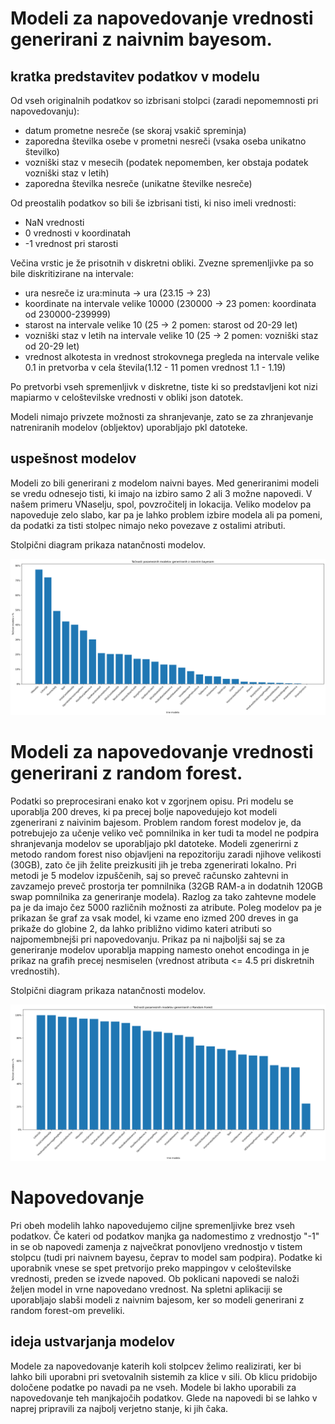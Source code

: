 # Modeli za napovedovanje vrednosti generirani z naivnim bayesom.

## kratka predstavitev podatkov v modelu

Od vseh originalnih podatkov so izbrisani stolpci (zaradi nepomemnosti pri napovedovanju):
- datum prometne nesreče (se skoraj vsakič spreminja)
- zaporedna številka osebe v prometni nesreči (vsaka oseba unikatno številko) 
- vozniški staz v mesecih (podatek nepomemben, ker obstaja podatek vozniški staz v letih)
- zaporedna številka nesreče (unikatne številke nesreče)

Od preostalih podatkov so bili še izbrisani tisti, ki niso imeli vrednosti:
- NaN vrednosti
- 0 vrednosti v koordinatah
- -1 vrednost pri starosti

Večina vrstic je že prisotnih v diskretni obliki. Zvezne spremenljivke pa so bile diskritizirane na intervale:
- ura nesreče iz ura:minuta -> ura (23.15 -> 23)
- koordinate na intervale velike 10000 (230000 -> 23 pomen: koordinata od 230000-239999)
- starost na intervale velike 10 (25 -> 2 pomen: starost od 20-29 let)
- vozniški staz v letih na intervale velike 10 (25 -> 2 pomen: vozniški staz od 20-29 let)
- vrednost alkotesta in vrednost strokovnega pregleda na intervale velike 0.1 in pretvorba v cela števila(1.12 - 11 pomen vrednost 1.1 - 1.19)

Po pretvorbi vseh spremenljivk v diskretne, tiste ki so predstavljeni kot nizi mapiarmo v celoštevilske vrednosti v obliki json datotek.

Modeli nimajo privzete možnosti za shranjevanje, zato se za zhranjevanje natreniranih modelov (obljektov) uporabljajo pkl datoteke.


## uspešnost modelov

Modeli zo bili generirani z modelom naivni bayes.
Med generiranimi modeli se vredu odnesejo tisti, ki imajo na izbiro samo 2 ali 3 možne napovedi.
V našem primeru VNaselju, spol, povzročitelj in lokacija. Veliko modelov pa napoveduje zelo slabo, kar
pa je lahko problem izbire modela ali pa pomeni, da podatki za tisti stolpec nimajo neko povezave z ostalimi atributi.

Stolpični diagram prikaza natančnosti modelov.

![Graf](models_naiveBayas/accuracy_graph.png "Slika grafa natančnosti")

# Modeli za napovedovanje vrednosti generirani z random forest.

Podatki so preprocesirani enako kot v zgorjnem opisu. Pri modelu se uporablja 200 dreves, ki pa precej bolje napovedujejo kot modeli zgenerirani
z naivinim bajesom. Problem random forest modelov je, da potrebujejo za učenje veliko več pomnilnika in ker tudi ta model ne podpira shranjevanja modelov se uporabljajo pkl datoteke.
Modeli zgenerirni z metodo random forest niso objavljeni na repozitoriju zaradi njihove velikosti (30GB), zato če jih želite preizkusiti jih je treba zgenerirati lokalno.
Pri metodi je 5 modelov izpuščenih, saj so preveč računsko zahtevni in zavzamejo preveč prostorja ter pomnilnika (32GB RAM-a in dodatnih 120GB swap pomnilnika za generiranje modela).
Razlog za tako zahtevne modele pa je da imajo čez 5000 različnih možnosti za atribute. Poleg modelov pa je prikazan še graf za vsak model, ki vzame eno izmed 200 dreves in ga prikaže
do globine 2, da lahko približno vidimo kateri atributi so najpomembnejši pri napovedovanju. Prikaz pa ni najboljši saj se za generiranje modelov uporablja mapping namesto onehot encodinga 
in je prikaz na grafih precej nesmiselen (vrednost atributa <= 4.5 pri diskretnih vrednostih). 

Stolpični diagram prikaza natančnosti modelov.

![Graf](models_Random_Forest/accuracy_graph.png "Slika grafa natančnosti")

# Napovedovanje

Pri obeh modelih lahko napovedujemo ciljne spremenljivke brez vseh podatkov. Če kateri od podatkov manjka ga nadomestimo z vrednostjo "-1" in se ob napovedi zamenja z največkrat ponovljeno vrednostjo v tistem stolpcu (tudi pri naivnem bayesu,
čeprav to model sam podpira). Podatke ki uporabnik vnese se spet pretvorijo preko mappingov v celoštevilske vrednosti, preden se izvede napoved. Ob poklicani napovedi se naloži željen model in vrne napovedano vrednost.
Na spletni aplikaciji se uporabljajo slabši modeli z naivnim bajesom, ker so modeli generirani z random forest-om preveliki. 

## ideja ustvarjanja modelov

Modele za napovedovanje katerih koli stolpcev želimo realizirati, ker bi lahko bili uporabni pri svetovalnih sistemih
za klice v sili. Ob klicu pridobijo določene podatke po navadi pa ne vseh. Modele bi lakho uporabili za napovedovanje 
teh manjkajočih podatkov. Glede na napovedi bi se lahko v naprej pripravili za najbolj verjetno stanje, ki jih čaka.

